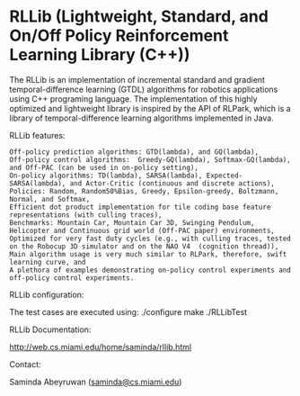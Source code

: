 RLLib (Lightweight, Standard, and On/Off Policy Reinforcement Learning Library (C++))
=====

The RLLib is an implementation of incremental standard and gradient temporal-difference learning (GTDL) algorithms  for robotics applications using C++ programing language. The implementation of this highly optimized and lightweight library is inspired by the API of RLPark, which is a library of temporal-difference learning algorithms implemented in Java. 

RLLib features:

    Off-policy prediction algorithms: GTD(lambda), and GQ(lambda),
    Off-policy control algorithms:  Greedy-GQ(lambda), Softmax-GQ(lambda), and Off-PAC (can be used in on-policy setting),
    On-policy algorithms: TD(lambda), SARSA(lambda), Expected-SARSA(lambda), and Actor-Critic (continuous and discrete actions), 
    Policies: Random, Random50%Bias, Greedy, Epsilon-greedy, Boltzmann, Normal, and Softmax,
    Efficient dot product implementation for tile coding base feature representations (with culling traces),
    Benchmarks: Mountain Car, Mountain Car 3D, Swinging Pendulum, Helicopter and Continuous grid world (Off-PAC paper) environments,
    Optimized for very fast duty cycles (e.g., with culling traces, tested on the Robocup 3D simulator and on the NAO V4  (cognition thread)), 
    Main algorithm usage is very much similar to RLPark, therefore, swift learning curve, and
    A plethora of examples demonstrating on-policy control experiments and off-policy control experiments.

RLLib configuration:

   The test cases are executed using:
   ./configure
   make
   ./RLLibTest

RLLib Documentation: 
   
   http://web.cs.miami.edu/home/saminda/rllib.html

Contact:

   Saminda Abeyruwan (saminda@cs.miami.edu)

